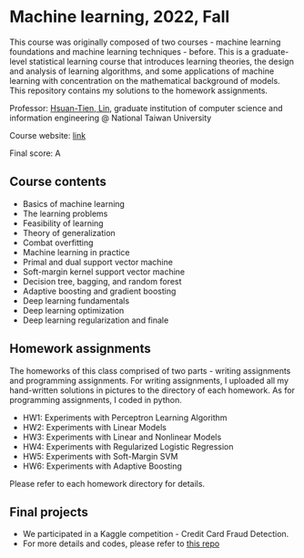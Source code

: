 # Machine learning, 2022, Fall

This course was originally composed of two courses - machine learning foundations and machine learning techniques - before.
This is a graduate-level statistical learning course that introduces learning theories, the design and analysis of learning algorithms, and some applications of machine learning with concentration on the mathematical background of models. This repository contains my solutions to the homework assignments.

Professor: [Hsuan-Tien, Lin](https://www.csie.ntu.edu.tw/~htlin/), graduate institution of computer science and information engineering @ National Taiwan University

Course website: [link](https://www.csie.ntu.edu.tw/~htlin/course/ml21fall/)

Final score: A

## Course contents
- Basics of machine learning
- The learning problems
- Feasibility of learning
- Theory of generalization
- Combat overfitting
- Machine learning in practice
- Primal and dual support vector machine
- Soft-margin kernel support vector machine
- Decision tree, bagging, and random forest
- Adaptive boosting and gradient boosting
- Deep learning fundamentals
- Deep learning optimization
- Deep learning regularization and finale

## Homework assignments

The homeworks of this class comprised of two parts - writing assignments and programming assignments. For writing assignments, I uploaded all my hand-written solutions in pictures to the directory of each homework. As for programming assignments, I coded in python.

- HW1: Experiments with Perceptron Learning Algorithm
- HW2: Experiments with Linear Models
- HW3: Experiments with Linear and Nonlinear Models
- HW4: Experiments with Regularized Logistic Regression
- HW5: Experiments with Soft-Margin SVM
- HW6: Experiments with Adaptive Boosting

Please refer to each homework directory for details.

## Final projects 
- We participated in a Kaggle competition - Credit Card Fraud Detection.
- For more details and codes, please refer to [this repo](https://github.com/shengyenlin/Statistical-learning-and-deep-learning-Final-2020-Fall)